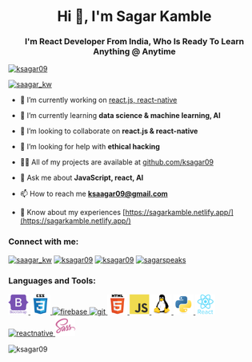 <h1 align="center">Hi 👋, I'm Sagar Kamble</h1>
<h3 align="center">I'm React Developer From India, Who Is Ready To Learn Anything @ Anytime</h3>

<p align="left"> <a href="https://github.com/ryo-ma/github-profile-trophy"><img src="https://github-profile-trophy.vercel.app/?username=ksagar09" alt="ksagar09" /></a> </p>

<p align="left"> <a href="https://twitter.com/saagar_kw" target="blank"><img src="https://img.shields.io/twitter/follow/saagar_kw?logo=twitter&style=for-the-badge" alt="saagar_kw" /></a> </p>

- 🔭 I’m currently working on [react.js, react-native](https://sagarkamble.netlify.app/)

- 🌱 I’m currently learning **data science & machine learning, AI**

- 👯 I’m looking to collaborate on **react.js & react-native**

- 🤝 I’m looking for help with **ethical hacking**

- 👨‍💻 All of my projects are available at [github.com/ksagar09](github.com/ksagar09)

- 💬 Ask me about **JavaScript, react, AI**

- 📫 How to reach me **ksaagar09@gmail.com**

- 📄 Know about my experiences [https://sagarkamble.netlify.app/](https://sagarkamble.netlify.app/)

<h3 align="left">Connect with me:</h3>
<p align="left">
<a href="https://twitter.com/saagar_kw" target="blank"><img align="center" src="https://raw.githubusercontent.com/rahuldkjain/github-profile-readme-generator/master/src/images/icons/Social/twitter.svg" alt="saagar_kw" height="30" width="40" /></a>
<a href="https://linkedin.com/in/ksagar09" target="blank"><img align="center" src="https://raw.githubusercontent.com/rahuldkjain/github-profile-readme-generator/master/src/images/icons/Social/linked-in-alt.svg" alt="ksagar09" height="30" width="40" /></a>
<a href="https://fb.com/ksagar09" target="blank"><img align="center" src="https://raw.githubusercontent.com/rahuldkjain/github-profile-readme-generator/master/src/images/icons/Social/facebook.svg" alt="ksagar09" height="30" width="40" /></a>
<a href="https://instagram.com/sagarspeaks" target="blank"><img align="center" src="https://raw.githubusercontent.com/rahuldkjain/github-profile-readme-generator/master/src/images/icons/Social/instagram.svg" alt="sagarspeaks" height="30" width="40" /></a>
</p>

<h3 align="left">Languages and Tools:</h3>
<p align="left"> <a href="https://getbootstrap.com" target="_blank" rel="noreferrer"> <img src="https://raw.githubusercontent.com/devicons/devicon/master/icons/bootstrap/bootstrap-plain-wordmark.svg" alt="bootstrap" width="40" height="40"/> </a> <a href="https://www.w3schools.com/css/" target="_blank" rel="noreferrer"> <img src="https://raw.githubusercontent.com/devicons/devicon/master/icons/css3/css3-original-wordmark.svg" alt="css3" width="40" height="40"/> </a> <a href="https://firebase.google.com/" target="_blank" rel="noreferrer"> <img src="https://www.vectorlogo.zone/logos/firebase/firebase-icon.svg" alt="firebase" width="40" height="40"/> </a> <a href="https://git-scm.com/" target="_blank" rel="noreferrer"> <img src="https://www.vectorlogo.zone/logos/git-scm/git-scm-icon.svg" alt="git" width="40" height="40"/> </a> <a href="https://www.w3.org/html/" target="_blank" rel="noreferrer"> <img src="https://raw.githubusercontent.com/devicons/devicon/master/icons/html5/html5-original-wordmark.svg" alt="html5" width="40" height="40"/> </a> <a href="https://developer.mozilla.org/en-US/docs/Web/JavaScript" target="_blank" rel="noreferrer"> <img src="https://raw.githubusercontent.com/devicons/devicon/master/icons/javascript/javascript-original.svg" alt="javascript" width="40" height="40"/> </a> <a href="https://www.linux.org/" target="_blank" rel="noreferrer"> <img src="https://raw.githubusercontent.com/devicons/devicon/master/icons/linux/linux-original.svg" alt="linux" width="40" height="40"/> </a> <a href="https://www.python.org" target="_blank" rel="noreferrer"> <img src="https://raw.githubusercontent.com/devicons/devicon/master/icons/python/python-original.svg" alt="python" width="40" height="40"/> </a> <a href="https://reactjs.org/" target="_blank" rel="noreferrer"> <img src="https://raw.githubusercontent.com/devicons/devicon/master/icons/react/react-original-wordmark.svg" alt="react" width="40" height="40"/> </a> <a href="https://reactnative.dev/" target="_blank" rel="noreferrer"> <img src="https://reactnative.dev/img/header_logo.svg" alt="reactnative" width="40" height="40"/> </a> <a href="https://sass-lang.com" target="_blank" rel="noreferrer"> <img src="https://raw.githubusercontent.com/devicons/devicon/master/icons/sass/sass-original.svg" alt="sass" width="40" height="40"/> </a> </p>

<p><img align="center" src="https://github-readme-stats.vercel.app/api/top-langs?username=ksagar09&show_icons=true&locale=en&layout=compact" alt="ksagar09" /></p>
